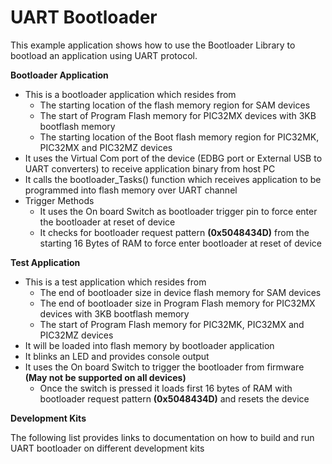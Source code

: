# UART Bootloader

This example application shows how to use the Bootloader Library to bootload an application using UART protocol.

**Bootloader Application**

- This is a bootloader application which resides from
    - The starting location of the flash memory region for SAM devices
    - The start of Program Flash memory for PIC32MX devices with 3KB bootflash memory
    - The starting location of the Boot flash memory region for PIC32MK, PIC32MX and PIC32MZ devices
- It uses the Virtual Com port of the device (EDBG port or External USB to UART converters) to receive application binary from host PC
- It calls the bootloader_Tasks() function which receives application to be programmed into flash memory over UART channel
- Trigger Methods
    - It uses the On board Switch as bootloader trigger pin to force enter the bootloader at reset of device
    - It checks for bootloader request pattern **(0x5048434D)** from the starting 16 Bytes of RAM to force enter bootloader at reset of device

**Test Application**

- This is a test application which resides from
    - The end of bootloader size in device flash memory for SAM devices
    - The end of bootloader size in Program Flash memory for PIC32MX devices with 3KB bootflash memory
    - The start of Program Flash memory for PIC32MK, PIC32MX and PIC32MZ devices
- It will be loaded into flash memory by bootloader application
- It blinks an LED and provides console output
- It uses the On board Switch to trigger the bootloader from firmware **(May not be supported on all devices)**
    - Once the switch is pressed it loads first 16 bytes of RAM with bootloader request pattern **(0x5048434D)** and resets the device

**Development Kits**

The following list provides links to documentation on how to build and run UART bootloader on different development kits

